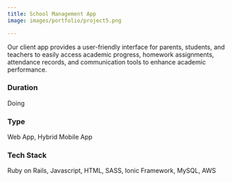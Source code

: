 ```yaml
---
title: School Management App
image: images/portfolio/project5.png

---
```

Our client app provides a user-friendly interface for parents, students, and teachers to easily access academic progress, homework assignments, attendance records, and communication tools to enhance academic performance.

### Duration
Doing

### Type
Web App, Hybrid Mobile App

### Tech Stack
Ruby on Rails, Javascript, HTML, SASS, Ionic Framework, MySQL, AWS
